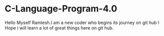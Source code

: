 # C-Language-Program-4.0
Hello Myself Ramlesh.I am a new coder who begins its journey on git hub I Hope i will learn a lot of great things here on git hub.
